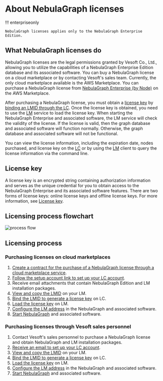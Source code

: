 # About NebulaGraph licenses

!!! enterpriseonly

    NebulaGraph licenses applies only to the NebulaGraph Enterprise Edition.

## What NebulaGraph licenses do

NebulaGraph licenses are the legal permissions granted by Vesoft Co., Ltd., allowing you to utilize the capabilities of a NebulaGraph Enterprise Edition database and its associated software. You can buy a NebulaGraph license on a cloud marketplace or by contacting Vesoft's sales team. Currently, the only cloud marketplace available is the AWS Marketplace. You can purchase a NebulaGraph license from [NebulaGraph Enterprise (by Node)](https://aws.amazon.com/marketplace/pp/prodview-kvpxjh5b4dfno) on the AWS Marketplace.

After purchasing a NebulaGraph license, you must obtain a [license key](#license-key) by [binding an LMID through the LC](2.license-management-suite/2.license-center.md). Once the license key is obtained, you need to use the [LM](2.license-management-suite/3.license-manager.md) service to load the license key. When starting the NebulaGraph Enterprise and associated software, the LM service will check the validity of the license. If the license is valid, then the graph database and associated software will function normally. Otherwise, the graph database and associated software will not be functional.

You can view the license information, including the expiration date, nodes purchased, and license key on the [LC](2.license-management-suite/2.license-center.md) or by using the [LM](2.license-management-suite/3.license-manager.md) client to query the license information via the command line.

## License key

A license key is an encrypted string containing authorization information and serves as the unique credential for you to obtain access to the NebulaGraph Enterprise and its associated software features. There are two forms of license keys: online license keys and offline license keys. For more information, see [License key](2.license-management-suite/2.license-center.md#license-key).

## Licensing process flowchart

![process flow](https://docs-cdn.nebula-graph.com.cn/figures/licensing_flowchart_2023-06-16_10-13-38-en.png)

## Licensing process

### Purchasing licenses on cloud marketplaces

1. [Create a contract for the purchase of a NebulaGraph license through a cloud marketplace service](3.purchase-license.md).
2. [Follow the setup account link to set up your LC account](2.license-management-suite/2.license-center.md#set-up-an-lc-account).
3. Receive email attachments that contain NebulaGraph Edition and LM installation packages.
4. [View and copy the LMID](2.license-management-suite/3.license-manager.md#view-license-information) on your LM.
5. [Bind the LMID to generate a license key](2.license-management-suite/2.license-center.md#bind_lmid_to_generate_a_license_key) on LC.
6. [Load the license key](2.license-management-suite/3.license-manager.md#load_a_license_key) on LM.
7. [Configure the LM address](2.license-management-suite/3.license-manager.md#configure-lm) in the NebulaGraph and associated software.
8. [Start NebulaGraph](../4.deployment-and-installation/manage-service.md) and associated software.

### Purchasing licenses through Vesoft sales personnel

1. Contact Vesoft's sales personnel to purchase a NebulaGraph license and obtain NebulaGraph and LM installation packages.
2. [Receive an email to set up your LC account](2.license-management-suite/2.license-center.md).
4. [View and copy the LMID](2.license-management-suite/3.license-manager.md#view-license-information) on your LM.
5. [Bind the LMID to generate a license key](2.license-management-suite/2.license-center.md#bind_lmid_to_generate_a_license_key) on LC.
6. [Load the license key](2.license-management-suite/3.license-manager.md#load_a_license_key) on LM.
7. [Configure the LM address](2.license-management-suite/3.license-manager.md#configure-lm) in the NebulaGraph and associated software.
8. [Start NebulaGraph](../4.deployment-and-installation/manage-service.md) and associated software.







